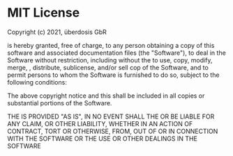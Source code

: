 # MIT License

Copyright (c) 2021, überdosis GbR

 is hereby granted, free of charge, to any person obtaining a copy of this software and associated documentation files (the "Software"), to deal in the Software without restriction, including without  the  to use, copy, modify, merge, , distribute, sublicense, and/or sell cop of the Software, and to permit persons to whom the Software is furnished to do so, subject to the following conditions:

The above copyright notice and this  shall be included in all copies or substantial portions of the Software.

THE  IS PROVIDED "AS IS",  IN NO EVENT SHALL THE  OR  BE LIABLE FOR ANY CLAIM,  OR OTHER LIABILITY, WHETHER IN AN ACTION OF CONTRACT, TORT OR OTHERWISE, FROM, OUT OF OR IN CONNECTION WITH THE SOFTWARE OR THE USE OR OTHER DEALINGS IN THE SOFTWARE